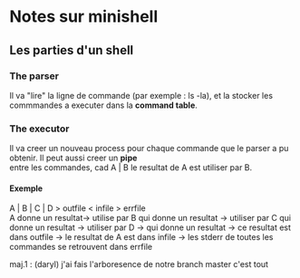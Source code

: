 # Notes sur minishell

## Les parties d'un shell
### The parser
Il va "lire" la ligne de commande (par exemple : ls -la), et la stocker les commmandes a executer dans la **command table**.<br/>
### The executor
Il va creer un nouveau process pour chaque commande que le parser a pu obtenir. Il peut aussi creer un **pipe**<br/> entre les commandes, cad A | B le resultat de A est utiliser par B.<br/>
#### Exemple
A | B | C | D > outfile < infile > errfile <br/> 
A donne un resultat-> utilise par B qui donne un resultat -> utiliser par C qui donne un resultat -> utiliser par D -> qui donne un resultat -> ce resultat est dans outfile -> le resultat de A est dans infile -> les stderr de toutes les commandes se retrouvent dans errfile<br/>

maj.1 : (daryl) j'ai fais l'arboresence de notre branch master c'est tout